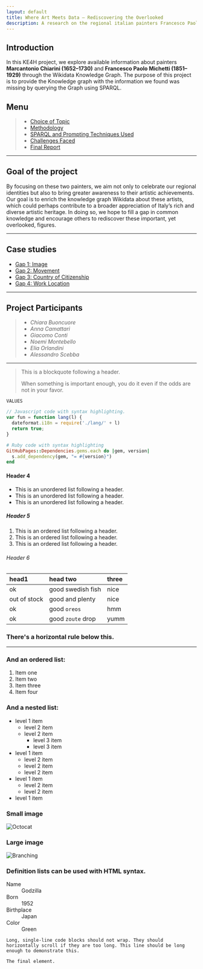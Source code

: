 ```yaml
---
layout: default
title: Where Art Meets Data – Rediscovering the Overlooked
description: A research on the regional italian painters Francesco Paolo Michetti and Marcantonio Chiarini
---
```


## Introduction
In this KE4H project, we explore available information about painters **Marcantonio Chiarini (1652–1730)** and **Francesco Paolo Michetti (1851–1929)** through the Wikidata Knowledge Graph. The purpose of this project is to provide the Knowledge graph with the information we found was missing by querying the Graph using SPARQL.

## Menu
> * [Choice of Topic](./topic.html)
> * [Methodology](./methodology.html)
> * [SPARQL and Prompting Techniques Used](./sparql.html)
> * [Challenges Faced](./challenges.html)
> * [Final Report](./final-report.html)

***

## Goal of the project
By focusing on these two painters, we aim not only to celebrate our regional identities but also to bring greater awareness to their artistic achievements. Our goal is to enrich the knowledge graph Wikidata about these artists, which could perhaps contribute to a broader appreciation of Italy’s rich and diverse artistic heritage. In doing so, we hope to fill a gap in common knowledge and encourage others to rediscover these important, yet overlooked, figures.

***

## Case studies 
* [Gap 1: Image](./gap1.html)
* [Gap 2: Movement](./gap2.html)
* [Gap 3: Country of Citizenship](./gap3.html)
* [Gap 4: Work Location](./gap4.html)

***

## Project Participants 
> * *Chiara Buoncuore*
> * *Anna Camattari*
> * *Giacomo Conti*
> * *Noemi Montebello*
> * *Elia Orlandini*
> * *Alessandro Scebba*

***

> This is a blockquote following a header.
>
> When something is important enough, you do it even if the odds are not in your favor.



<code class="language-plaintext highlighter-rouge">VALUES</code>
```js
// Javascript code with syntax highlighting.
var fun = function lang(l) {
  dateformat.i18n = require('./lang/' + l)
  return true;
}
```

```ruby
# Ruby code with syntax highlighting
GitHubPages::Dependencies.gems.each do |gem, version|
  s.add_dependency(gem, "= #{version}")
end
```

#### Header 4

*   This is an unordered list following a header.
*   This is an unordered list following a header.
*   This is an unordered list following a header.

##### Header 5

1.  This is an ordered list following a header.
2.  This is an ordered list following a header.
3.  This is an ordered list following a header.

###### Header 6

| head1        | head two          | three |
|:-------------|:------------------|:------|
| ok           | good swedish fish | nice  |
| out of stock | good and plenty   | nice  |
| ok           | good `oreos`      | hmm   |
| ok           | good `zoute` drop | yumm  |

### There's a horizontal rule below this.

* * *

### And an ordered list:

1.  Item one
1.  Item two
1.  Item three
1.  Item four

### And a nested list:

- level 1 item
  - level 2 item
  - level 2 item
    - level 3 item
    - level 3 item
- level 1 item
  - level 2 item
  - level 2 item
  - level 2 item
- level 1 item
  - level 2 item
  - level 2 item
- level 1 item

### Small image

![Octocat](https://github.githubassets.com/images/icons/emoji/octocat.png)

### Large image

![Branching](https://guides.github.com/activities/hello-world/branching.png)


### Definition lists can be used with HTML syntax.

<dl>
<dt>Name</dt>
<dd>Godzilla</dd>
<dt>Born</dt>
<dd>1952</dd>
<dt>Birthplace</dt>
<dd>Japan</dd>
<dt>Color</dt>
<dd>Green</dd>
</dl>

```
Long, single-line code blocks should not wrap. They should horizontally scroll if they are too long. This line should be long enough to demonstrate this.
```

```
The final element.
```
